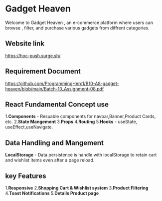 # Gadget Heaven 
Welcome to Gadget Heaven , an e-commerce platform where users can browse , filter, and purchase various gadgets from diffrent categories.
## Website link 
https://hoc-push.surge.sh/

## Requirement Document
https://github.com/ProgrammingHero1/B10-A8-gadget-heaven/blob/main/Batch-10_Assignment-08.pdf

## React Fundamental Concept use
1.**Components** - Resuable components for navbar,Banner,Product Cards, etc.
2.**State Mangement**
3.**Props**
4.**Routing**
5.**Hooks** - useState, useEffect,useNavigate.

## Data Handling and Mangement
**LocalStorage** - Data persistence is handle with localStorage to retain cart and wishlist items even after a page reload.

## key Features 
1.**Responsive**
2.**Shopping Cart & Wishlist system**
3.**Product Filtering**
4.**Toast Notifications**
5.**Details Product page**
